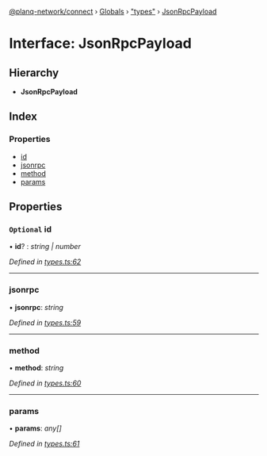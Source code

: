 [@planq-network/connect](../README.md) › [Globals](../globals.md) › ["types"](../modules/_types_.md) › [JsonRpcPayload](_types_.jsonrpcpayload.md)

# Interface: JsonRpcPayload

## Hierarchy

* **JsonRpcPayload**

## Index

### Properties

* [id](_types_.jsonrpcpayload.md#optional-id)
* [jsonrpc](_types_.jsonrpcpayload.md#jsonrpc)
* [method](_types_.jsonrpcpayload.md#method)
* [params](_types_.jsonrpcpayload.md#params)

## Properties

### `Optional` id

• **id**? : *string | number*

*Defined in [types.ts:62](https://github.com/planq-network/planq-sdk/blob/master/packages/sdk/connect/src/types.ts#L62)*

___

###  jsonrpc

• **jsonrpc**: *string*

*Defined in [types.ts:59](https://github.com/planq-network/planq-sdk/blob/master/packages/sdk/connect/src/types.ts#L59)*

___

###  method

• **method**: *string*

*Defined in [types.ts:60](https://github.com/planq-network/planq-sdk/blob/master/packages/sdk/connect/src/types.ts#L60)*

___

###  params

• **params**: *any[]*

*Defined in [types.ts:61](https://github.com/planq-network/planq-sdk/blob/master/packages/sdk/connect/src/types.ts#L61)*
